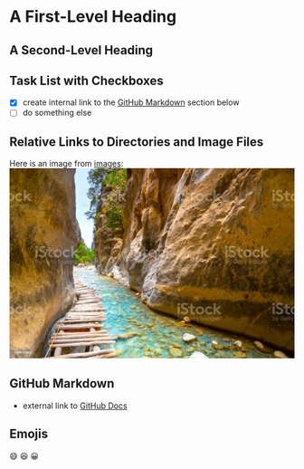 # A First-Level Heading

## A Second-Level Heading

## Task List with Checkboxes

- [x] create internal link to the [GitHub Markdown](#github-markdown) section below
- [ ] do something else

## Relative Links to Directories and Image Files

Here is an image from [images](/images/):
![Samaria Gorge](images/istockphoto-1389134802-1024x1024.jpg)


## GitHub Markdown

- external link to [GitHub Docs](https://docs.github.com/en/get-started/writing-on-github/getting-started-with-writing-and-formatting-on-github/basic-writing-and-formatting-syntax)

## Emojis
:smile:
:laughing:
:grinning:
